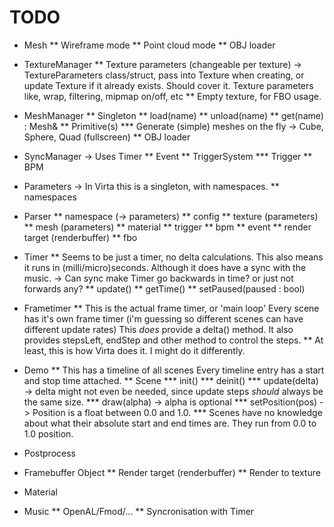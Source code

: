 TODO
====

* Mesh
** Wireframe mode
** Point cloud mode
** OBJ loader

* TextureManager
** Texture parameters (changeable per texture) -> TextureParameters class/struct, pass into Texture when creating, or update Texture if it already exists. Should cover it.
   Texture parameters like, wrap, filtering, mipmap on/off, etc
** Empty texture, for FBO usage.

* MeshManager
** Singleton
** load(name)
** unload(name)
** get(name) : Mesh&
** Primitive(s)
*** Generate (simple) meshes on the fly -> Cube, Sphere, Quad (fullscreen)
** OBJ loader

* SyncManager -> Uses Timer
** Event
** TriggerSystem
*** Trigger
** BPM

* Parameters -> In Virta this is a singleton, with namespaces.
** namespaces

* Parser
** namespace (-> parameters)
** config
** texture (parameters)
** mesh (parameters)
** material
** trigger
** bpm
** event
** render target (renderbuffer)
** fbo

* Timer
** Seems to be just a timer, no delta calculations.
   This also means it runs in (milli/micro)seconds.
   Although it does have a sync with the music. -> Can sync make Timer go backwards in time? or just not forwards any?
** update()
** getTime()
** setPaused(paused : bool)
* Frametimer
** This is the actual frame timer, or 'main loop'
   Every scene has it's own frame timer
   (i'm guessing so different scenes can have different update rates)
   This *does* provide a delta() method.
   It also provides stepsLeft, endStep and other method to control the steps.
** At least, this is how Virta does it. I might do it differently.

* Demo
** This has a timeline of all scenes
   Every timeline entry has a start and stop time attached.
** Scene
*** init()
*** deinit()
*** update(delta) -> delta might not even be needed, since update steps *should* always be the same size.
*** draw(alpha) -> alpha is optional
*** setPosition(pos) -> Position is a float between 0.0 and 1.0.
*** Scenes have no knowledge about what their absolute start and end times are.
    They run from 0.0 to 1.0 position.

* Postprocess
* Framebuffer Object
** Render target (renderbuffer)
** Render to texture
* Material

* Music
** OpenAL/Fmod/...
** Syncronisation with Timer
